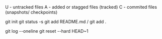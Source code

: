 U - untracked files
A - added or stagged files (tracked)
C - commited files (snapshots/ checkpoints)

git init 
git status -s
git add README.md / git add .

git log --oneline
git reset --hard HEAD~1